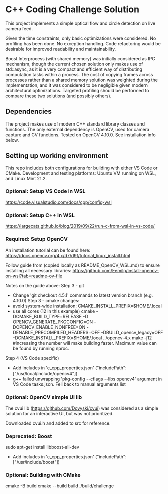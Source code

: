 # C++ Coding Challenge Solution

This project implements a simple optical flow and circle detection on live camera feed.

Given the time constraints, only basic optimizations were considered. No profiling has been done. No exception handling. Code refactoring would be desirable for improved readability and maintainability.

Boost.Interprocess (with shared memory) was initially considered as IPC mechanism, though the current chosen solution only makes use of std::async, as it is a very compact and efficient way of distributing computation tasks within a process.
The cost of copying frames across processes rather than a shared memory solution was weighted during the implementation, and it was considered to be negligible given modern architectural optimizations. Targeted profiling should be performed to compare these two solutions (and possibly others).

## Dependencies

The project makes use of modern C++ standard library classes and functions.
The only external dependency is OpenCV, used for camera capture and CV functions. Tested on OpenCV 4.10.0. See installation info below.

## Setting up working environment

This repo includes both configurations for building with either VS Code or CMake.
Development and testing platforms: Ubuntu VM running on WSL, and Linux Mint 21.2.

### Optional: Setup VS Code in WSL

https://code.visualstudio.com/docs/cpp/config-wsl

### Optional: Setup C++ in WSL

https://largecats.github.io/blog/2019/09/22/run-c-from-wsl-in-vs-code/

### Required: Setup OpenCV

An installation tutorial can be found here:
https://docs.opencv.org/4.x/d7/d9f/tutorial_linux_install.html

Follow guide from (copied locally as README_OpenCV_WSL.md) to ensure installing all necessary libraries:
https://github.com/Eemilp/install-opencv-on-wsl?tab=readme-ov-file

Notes on the guide above:
Step 3 - git
  - Change 'git checkout 4.5.1' commands to latest version branch (e.g. 4.10.0)
Step 3 - cmake changes:
  - avoid system-wide installation: CMAKE_INSTALL_PREFIX=$HOME/.local
  - use all cores (12 in this example)
cmake -DCMAKE_BUILD_TYPE=RELEASE -D OPENCV_GENERATE_PKGCONFIG=ON -DOPENCV_ENABLE_NONFREE=ON -DENABLE_PRECOMPILED_HEADERS=OFF -DBUILD_opencv_legacy=OFF -DCMAKE_INSTALL_PREFIX=$HOME/.local ../opencv-4.x
make -j12 #increasing the number will make building faster. Maximum value can be found by running nproc.

Step 4 (VS Code specific)
  - Add includes in 'c_cpp_properties.json' ("includePath": ["/usr/local/include/opencv4"])
  - g++ failed unwrapping 'pkg-config --cflags --libs opencv4' argument in VS Code tasks.json.
    Fell back to manual arguments list

### Optional: OpenCV simple UI lib

The cvui lib (https://github.com/Dovyski/cvui) was considered as a simple solution for an interactive UI, but was not prioritized.

Downloaded cvui.h and added to src for reference.

### Deprecated: Boost

sudo apt-get install libboost-all-dev
  - Add includes in 'c_cpp_properties.json' ("includePath": ["/usr/include/boost"])

### Optional: Building with CMake

cmake -B build
cmake --build build
./build/challenge
